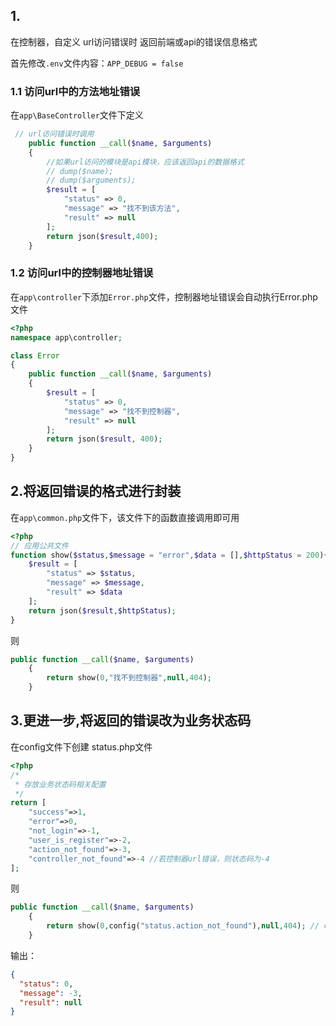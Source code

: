 <!--
 * @Author: your name
 * @Date: 2021-06-09 15:27:24
 * @LastEditTime: 2021-06-09 16:28:37
 * @LastEditors: Please set LastEditors
 * @Description: In User Settings Edit
 * @FilePath: \php_study\note\thinkPHP\自定义url返回的错误.md
-->


## 1.
在控制器，自定义 url访问错误时 返回前端或api的错误信息格式

首先修改`.env`文件内容：`APP_DEBUG = false`

### 1.1 访问url中的方法地址错误

在`app\BaseController`文件下定义

```php
 // url访问错误时调用 
    public function __call($name, $arguments)
    {
        //如果url访问的模块是api模块，应该返回api的数据格式
        // dump($name);
        // dump($arguments);
        $result = [
            "status" => 0,
            "message" => "找不到该方法",
            "result" => null
        ];
        return json($result,400);
    }
```

### 1.2 访问url中的控制器地址错误

在`app\controller`下添加`Error.php`文件，控制器地址错误会自动执行Error.php文件

```php
<?php
namespace app\controller;

class Error
{
    public function __call($name, $arguments)
    {
        $result = [
            "status" => 0,
            "message" => "找不到控制器",
            "result" => null
        ];
        return json($result, 400);
    }
}
```

## 2.将返回错误的格式进行封装

在`app\common.php`文件下，该文件下的函数直接调用即可用

```php
<?php
// 应用公共文件
function show($status,$message = "error",$data = [],$httpStatus = 200){
    $result = [
        "status" => $status,
        "message" => $message,
        "result" => $data
    ];
    return json($result,$httpStatus);
}
```
则
```php
public function __call($name, $arguments)
    {
        return show(0,"找不到控制器",null,404);
    }
```

## 3.更进一步,将返回的错误改为业务状态码

在config文件下创建 status.php文件

```php
<?php
/*
 * 存放业务状态码相关配置
 */
return [
    "success"=>1,
    "error"=>0,
    "not_login"=>-1,
    "user_is_register"=>-2,
    "action_not_found"=>-3,
    "controller_not_found"=>-4 //若控制器url错误，则状态码为-4
];
```
则
```php
public function __call($name, $arguments)
    {
        return show(0,config("status.action_not_found"),null,404); // config("status.xxx")表示config/status文件
    }
```
输出：
```json
{
  "status": 0,
  "message": -3,
  "result": null
}
```